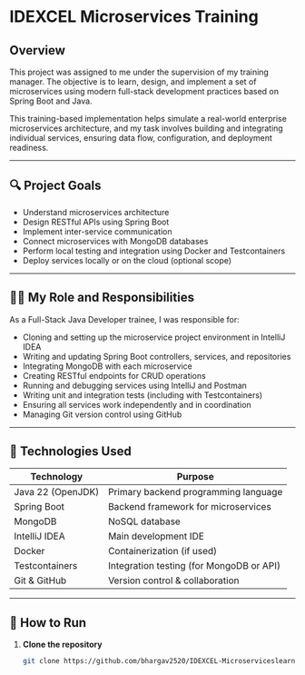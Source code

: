# IDEXCEL Microservices Training

## Overview

This project was assigned to me  under the supervision of my training manager. The objective is to learn, design, and implement a set of microservices using modern full-stack development practices based on Spring Boot and Java.

This training-based implementation helps simulate a real-world enterprise microservices architecture, and my task involves building and integrating individual services, ensuring data flow, configuration, and deployment readiness.

---

## 🔍 Project Goals

- Understand microservices architecture
- Design RESTful APIs using Spring Boot
- Implement inter-service communication
- Connect microservices with MongoDB databases
- Perform local testing and integration using Docker and Testcontainers
- Deploy services locally or on the cloud (optional scope)

---

## 🧑‍💻 My Role and Responsibilities

As a Full-Stack Java Developer trainee, I was responsible for:

- Cloning and setting up the microservice project environment in IntelliJ IDEA
- Writing and updating Spring Boot controllers, services, and repositories
- Integrating MongoDB with each microservice
- Creating RESTful endpoints for CRUD operations
- Running and debugging services using IntelliJ and Postman
- Writing unit and integration tests (including with Testcontainers)
- Ensuring all services work independently and in coordination
- Managing Git version control using GitHub

---

## 🧱 Technologies Used

| Technology     | Purpose                          |
|----------------|----------------------------------|
| Java 22 (OpenJDK) | Primary backend programming language |
| Spring Boot    | Backend framework for microservices |
| MongoDB        | NoSQL database                   |
| IntelliJ IDEA  | Main development IDE             |
| Docker         | Containerization (if used)       |
| Testcontainers | Integration testing (for MongoDB or API) |
| Git & GitHub   | Version control & collaboration  |

---

## 🧪 How to Run

1. **Clone the repository**
   ```bash
   git clone https://github.com/bhargav2520/IDEXCEL-Microserviceslearning.git
